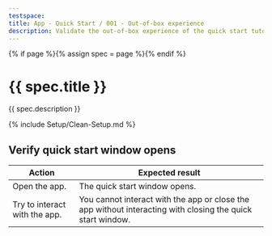 ```yaml
---
testspace:
title: App - Quick Start / 001 - Out-of-box experience
description: Validate the out-of-box experience of the quick start tutorial.
---
```


{% if page %}{% assign spec = page %}{% endif %}

# {{ spec.title }}

{{ spec.description }}

{% include Setup/Clean-Setup.md %}

## Verify quick start window opens

| Action                        | Expected result                                                                                            |
| ----------------------------- | ---------------------------------------------------------------------------------------------------------- |
| Open the app.                 | The quick start window opens.                                                                              |
| Try to interact with the app. | You cannot interact with the app or close the app without interacting with closing the quick start window. |
